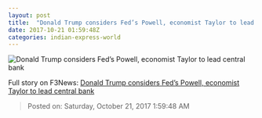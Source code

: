 ```yaml
---
layout: post
title:  "Donald Trump considers Fed’s Powell, economist Taylor to lead central bank"
date: 2017-10-21 01:59:48Z
categories: indian-express-world
---
```


![Donald Trump considers Fed’s Powell, economist Taylor to lead central bank](http://images.indianexpress.com/2017/10/t1.jpg?w=759)




Full story on F3News: [Donald Trump considers Fed’s Powell, economist Taylor to lead central bank](http://www.f3nws.com/n/2bGGTE)

> Posted on: Saturday, October 21, 2017 1:59:48 AM
